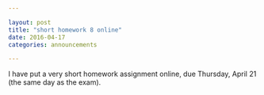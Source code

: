 ```yaml
---

layout: post
title: "short homework 8 online"
date: 2016-04-17
categories: announcements

---
```


I have put a very short homework assignment online, due Thursday, April 21 (the same day as the exam).

